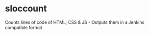 # sloccount
Counts lines of code of HTML, CSS &amp; JS - Outputs them in a Jenkins compatible format
